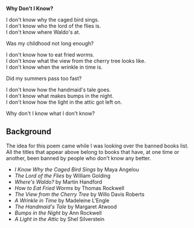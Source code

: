 <!--
title: Why Don't I Know?
date: 23 December 2004
tags: poetry
-->

**Why Don't I Know?**

I don't know why the caged bird sings.  
I don't know who the lord of the flies is.  
I don't know where Waldo's at.  

Was my childhood not long enough?  

I don't know how to eat fried worms.  
I don't know what the view from the cherry tree looks like.  
I don't know when the wrinkle in time is.  

Did my summers pass too fast?  

I don't know how the handmaid's tale goes.  
I don't know what makes bumps in the night.  
I don't know how the light in the attic got left on.  

Why don't I know what I don't know?  

## Background ##

The idea for this poem came while I was looking over the banned books list. All
the titles that appear above belong to books that have, at one time or another,
been banned by people who don't know any better.

- *I Know Why the Caged Bird Sings* by Maya Angelou
- *The Lord of the Flies* by William Golding
- *Where's Waldo?* by Martin Handford
- *How to Eat Fried Worms* by Thomas Rockwell
- *The View from the Cherry Tree* by Willo Davis Roberts
- *A Wrinkle in Time* by Madeleine L'Engle
- *The Handmaid's Tale* by Margaret Atwood
- *Bumps in the Night* by Ann Rockwell
- *A Light in the Attic* by Shel Silverstein
